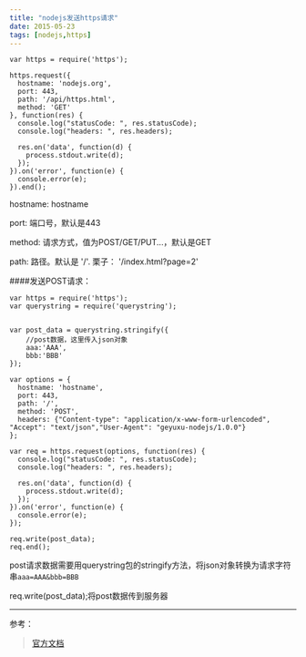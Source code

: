 ```yaml
---
title: "nodejs发送https请求"
date: 2015-05-23
tags: [nodejs,https] 
---
```

	var https = require('https');
	
	https.request({
	  hostname: 'nodejs.org',
	  port: 443,
	  path: '/api/https.html',
	  method: 'GET'
	}, function(res) {
	  console.log("statusCode: ", res.statusCode);
	  console.log("headers: ", res.headers);
	
	  res.on('data', function(d) {
	    process.stdout.write(d);
	  });
	}).on('error', function(e) {
	  console.error(e);
	}).end();

<!--more-->
hostname: hostname

port: 端口号，默认是443

method: 请求方式，值为POST/GET/PUT...，默认是GET

path: 路径。默认是 '/'. 栗子： '/index.html?page=2'

####发送POST请求：

	var https = require('https');
	var querystring = require('querystring');
	
	
	var post_data = querystring.stringify({
		//post数据，这里传入json对象
		aaa:'AAA',
		bbb:'BBB'
	});
	
	var options = {
	  hostname: 'hostname',
	  port: 443,
	  path: '/',
	  method: 'POST',
	  headers: {"Content-type": "application/x-www-form-urlencoded", "Accept": "text/json","User-Agent": "geyuxu-nodejs/1.0.0"}
	};
	
	var req = https.request(options, function(res) {
	  console.log("statusCode: ", res.statusCode);
	  console.log("headers: ", res.headers);
	
	  res.on('data', function(d) {
	    process.stdout.write(d);
	  });
	}).on('error', function(e) {
	  console.error(e);
	});
	
	req.write(post_data);
	req.end();

post请求数据需要用querystring包的stringify方法，将json对象转换为请求字符串`aaa=AAA&bbb=BBB`

req.write(post_data);将post数据传到服务器

------------------
参考：

>[官方文档](https://nodejs.org/api/https.html)


